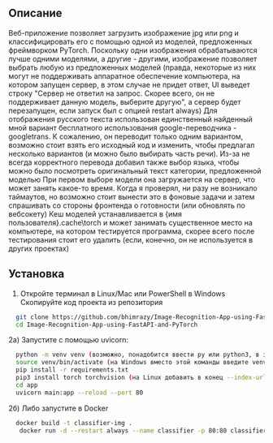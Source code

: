 
## Описание

Веб-приложение позволяет загрузить изображение jpg или png и классифицировать его с помощью одной из моделей, предложенных фреймворком PyTorch. Поскольку одни изображения обрабатываются лучше одними моделями, а другие - другими, изображение позволяет выбрать любую из предложенных моделей (правда, некоторые из них могут не поддерживать аппаратное обеспечение компьютера, на котором запущен сервер, в этом случае не придет ответ, UI выведет строку "Сервер не ответил на запрос. Скорее всего, он не поддерживает данную модель, выберите другую", а сервер будет перезапущен, если запуск был с опцией restart always)
Для отображения русского текста использован единственный найденный мной вариант бесплатного использования google-переводчика - googletrans. К сожалению, он переводит только одним вариантом, возможно стоит взять его исходный код и изменить, чтобы предлагал несколько вариантов (и можно было выбирать часть речи). Из-за не всегда корректного перевода добавил также выбор языка, чтобы можно было посмотреть оригинальный текст категории, предложенной моделью
При первом выборе модели она загружается на сервер, что может занять какое-то время. Когда я проверял, ни разу не возникало таймаутов, но возможно стоит вынести это в фоновые задачи и затем спрашивать со стороны фронтенда о готовности (или обновлять по вебсокету)
Кеш моделей устанавливается в {имя пользователя}\.cache\torch и может занимать существенное место на компьютере, на котором тестируется программа, скорее всего после тестирования стоит его удалить (если, конечно, он не используется в других проектах)

## Установка

1) Откройте терминал в Linux/Mac или PowerShell в Windows
   Скопируйте код проекта из репозитория

```bash
  git clone https://github.com/bhimrazy/Image-Recognition-App-using-FastAPI-and-PyTorch
  cd Image-Recognition-App-using-FastAPI-and-PyTorch
```

2а) Запустите  с помощью uvicorn:

```bash
  python -m venv venv (возможно, понадобится ввести py или python3, в зависимости от ОС)
  source venv/bin/activate (на Windows вместо этой команды введите venv/Scripts/activate)
  pip install -r requirements.txt
  pip3 install torch torchvision (на Linux добавить в конец --index-url https://download.pytorch.org/whl/cpu)
  cd app
  uvicorn main:app --reload --port 80
```

2б) Либо запустите в Docker
```bash
  docker build -t classifier-img .
   docker run -d --restart always --name classifier -p 80:80 classifier-img
```
